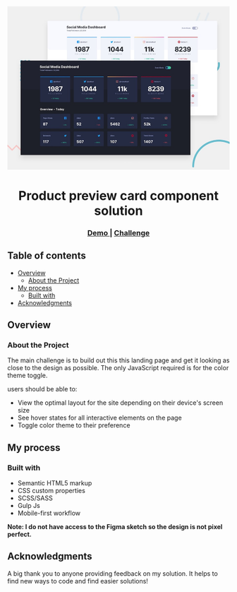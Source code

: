 ![](./design/desktop-preview.jpg)
<h1 align= "center">Product preview card component solution</h1>

<div align="center">
  <h3>
    <a href="https://comfy-melba-18ebbc.netlify.app/">
      Demo
    </a>
    <span> | </span>
    <a href="https://www.frontendmentor.io/challenges/social-media-dashboard-with-theme-switcher-6oY8ozp_H">
      Challenge
    </a>
  </h3>
</div>

## Table of contents

- [Overview](#overview)
  - [About the Project](#About-the-Project)
- [My process](#my-process)
  - [Built with](#built-with)
- [Acknowledgments](#acknowledgments)



## Overview

### About the Project

 The main challenge is to build out  this this landing page and get it looking as close to the design as possible.
 The only JavaScript required is for the color theme toggle.

users should be able to:

 - View the optimal layout for the site depending on their device's screen size
 - See hover states for all interactive elements on the page
 - Toggle color theme to their preference

## My process

### Built with

- Semantic HTML5 markup
- CSS custom properties
- SCSS/SASS
- Gulp Js
- Mobile-first workflow


**Note: I do not have access to the Figma sketch so the design is not pixel perfect.**

## Acknowledgments

A big thank you to anyone providing feedback on my solution. It helps to find new ways to code and find easier solutions!